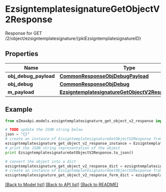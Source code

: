 # EzsigntemplatesignatureGetObjectV2Response

Response for GET /2/object/ezsigntemplatesignature/{pkiEzsigntemplatesignatureID}

## Properties
Name | Type | Description | Notes
------------ | ------------- | ------------- | -------------
**obj_debug_payload** | [**CommonResponseObjDebugPayload**](CommonResponseObjDebugPayload.md) |  | 
**obj_debug** | [**CommonResponseObjDebug**](CommonResponseObjDebug.md) |  | [optional] 
**m_payload** | [**EzsigntemplatesignatureGetObjectV2ResponseMPayload**](EzsigntemplatesignatureGetObjectV2ResponseMPayload.md) |  | 

## Example

```python
from eZmaxApi.models.ezsigntemplatesignature_get_object_v2_response import EzsigntemplatesignatureGetObjectV2Response

# TODO update the JSON string below
json = "{}"
# create an instance of EzsigntemplatesignatureGetObjectV2Response from a JSON string
ezsigntemplatesignature_get_object_v2_response_instance = EzsigntemplatesignatureGetObjectV2Response.from_json(json)
# print the JSON string representation of the object
print EzsigntemplatesignatureGetObjectV2Response.to_json()

# convert the object into a dict
ezsigntemplatesignature_get_object_v2_response_dict = ezsigntemplatesignature_get_object_v2_response_instance.to_dict()
# create an instance of EzsigntemplatesignatureGetObjectV2Response from a dict
ezsigntemplatesignature_get_object_v2_response_form_dict = ezsigntemplatesignature_get_object_v2_response.from_dict(ezsigntemplatesignature_get_object_v2_response_dict)
```
[[Back to Model list]](../README.md#documentation-for-models) [[Back to API list]](../README.md#documentation-for-api-endpoints) [[Back to README]](../README.md)


